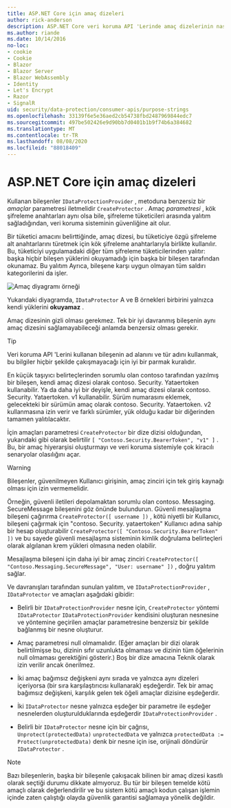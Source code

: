 ```yaml
---
title: ASP.NET Core için amaç dizeleri
author: rick-anderson
description: ASP.NET Core veri koruma API 'Lerinde amaç dizelerinin nasıl kullanıldığını öğrenin.
ms.author: riande
ms.date: 10/14/2016
no-loc:
- cookie
- Cookie
- Blazor
- Blazor Server
- Blazor WebAssembly
- Identity
- Let's Encrypt
- Razor
- SignalR
uid: security/data-protection/consumer-apis/purpose-strings
ms.openlocfilehash: 33139f6e5e36aed2cb54738fbd2487969844edc7
ms.sourcegitcommit: 497be502426e9d90bb7d0401b1b9f74b6a384682
ms.translationtype: MT
ms.contentlocale: tr-TR
ms.lasthandoff: 08/08/2020
ms.locfileid: "88018409"
---
```

# <a name="purpose-strings-in-aspnet-core"></a>ASP.NET Core için amaç dizeleri

<a name="data-protection-consumer-apis-purposes"></a>

Kullanan bileşenler `IDataProtectionProvider` , metoduna benzersiz bir *amaçlar* parametresi iletmelidir `CreateProtector` . Amaç *parametresi* , kök şifreleme anahtarları aynı olsa bile, şifreleme tüketicileri arasında yalıtım sağladığından, veri koruma sisteminin güvenliğine ait olur.

Bir tüketici amacını belirttiğinde, amaç dizesi, bu tüketiciye özgü şifreleme alt anahtarlarını türetmek için kök şifreleme anahtarlarıyla birlikte kullanılır. Bu, tüketiciyi uygulamadaki diğer tüm şifreleme tüketicilerinden yalıtır: başka hiçbir bileşen yüklerini okuyamadığı için başka bir bileşen tarafından okunamaz. Bu yalıtım Ayrıca, bileşene karşı uygun olmayan tüm saldırı kategorilerini da işler.

![Amaç diyagramı örneği](purpose-strings/_static/purposes.png)

Yukarıdaki diyagramda, `IDataProtector` A ve B örnekleri birbirini yalnızca kendi yüklerini **okuyamaz** .

Amaç dizesinin gizli olması gerekmez. Tek bir iyi davranmış bileşenin aynı amaç dizesini sağlamayabileceği anlamda benzersiz olması gerekir.

>[!TIP]
> Veri koruma API 'Lerini kullanan bileşenin ad alanını ve tür adını kullanmak, bu bilgiler hiçbir şekilde çakışmayacağı için iyi bir parmak kuralıdır.
>
>En küçük taşıyıcı belirteçlerinden sorumlu olan contoso tarafından yazılmış bir bileşen, kendi amaç dizesi olarak contoso. Security. Yataertoken kullanabilir. Ya da daha iyi bir deyişle, kendi amaç dizesi olarak contoso. Security. Yataertoken. v1 kullanabilir. Sürüm numarasını eklemek, gelecekteki bir sürümün amaç olarak contoso. Security. Yataertoken. v2 kullanmasına izin verir ve farklı sürümler, yük olduğu kadar bir diğerinden tamamen yalıtılacaktır.

İçin amaçları parametresi `CreateProtector` bir dize dizisi olduğundan, yukarıdaki gibi olarak belirtilir `[ "Contoso.Security.BearerToken", "v1" ]` . Bu, bir amaç hiyerarşisi oluşturmayı ve veri koruma sistemiyle çok kiracılı senaryolar olasılığını açar.

<a name="data-protection-contoso-purpose"></a>

>[!WARNING]
> Bileşenler, güvenilmeyen Kullanıcı girişinin, amaç zinciri için tek giriş kaynağı olması için izin vermemelidir.
>
>Örneğin, güvenli iletileri depolamaktan sorumlu olan contoso. Messaging. SecureMessage bileşenini göz önünde bulundurun. Güvenli mesajlaşma bileşeni çağırırma `CreateProtector([ username ])` , kötü niyetli bir Kullanıcı, bileşeni çağırmak için "contoso. Security. yataertoken" Kullanıcı adına sahip bir hesap oluşturabilir `CreateProtector([ "Contoso.Security.BearerToken" ])` ve bu sayede güvenli mesajlaşma sisteminin kimlik doğrulama belirteçleri olarak algılanan krem yükleri olmasına neden olabilir.
>
>Mesajlaşma bileşeni için daha iyi bir amaç zinciri `CreateProtector([ "Contoso.Messaging.SecureMessage", "User: username" ])` , doğru yalıtım sağlar.

Ve davranışları tarafından sunulan yalıtım, ve `IDataProtectionProvider` , `IDataProtector` ve amaçları aşağıdaki gibidir:

* Belirli bir `IDataProtectionProvider` nesne için, `CreateProtector` yöntemi `IDataProtector` `IDataProtectionProvider` kendisini oluşturan nesnesine ve yöntemine geçirilen amaçlar parametresine benzersiz bir şekilde bağlanmış bir nesne oluşturur.

* Amaç parametresi null olmamalıdır. (Eğer amaçları bir dizi olarak belirtilmişse bu, dizinin sıfır uzunlukta olmaması ve dizinin tüm öğelerinin null olmaması gerektiğini gösterir.) Boş bir dize amacına Teknik olarak izin verilir ancak önerilmez.

* İki amaç bağımsız değişkeni aynı sırada ve yalnızca aynı dizeleri içeriyorsa (bir sıra karşılaştırıcısı kullanarak) eşdeğerdir. Tek bir amaç bağımsız değişkeni, karşılık gelen tek öğeli amaçlar dizisine eşdeğerdir.

* İki `IDataProtector` nesne yalnızca eşdeğer bir parametre ile eşdeğer nesnelerden oluşturulduklarında eşdeğerdir `IDataProtectionProvider` .

* Belirli bir `IDataProtector` nesne için bir çağrısı, `Unprotect(protectedData)` `unprotectedData` ve yalnızca `protectedData := Protect(unprotectedData)` denk bir nesne için ise, orijinali döndürür `IDataProtector` .

> [!NOTE]
> Bazı bileşenlerin, başka bir bileşenle çakışacak bilinen bir amaç dizesi kasıtlı olarak seçtiği durumu dikkate almıyoruz. Bu tür bir bileşen temelde kötü amaçlı olarak değerlendirilir ve bu sistem kötü amaçlı kodun çalışan işlemin içinde zaten çalıştığı olayda güvenlik garantisi sağlamaya yönelik değildir.
